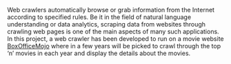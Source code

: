 Web 
crawlers automatically browse or grab information from the Internet according to specified rules. Be 
it in the field of natural language understanding or data analytics, scraping data from websites 
through crawling web pages is one of the main aspects of many such applications. 
In this project, a web crawler has been developed to run on a movie website [BoxOfficeMojo](https://www.boxofficemojo.com/year/) where in a few years 
will be picked to crawl through the top ‘n’ movies in each year and display the details about the 
movies. 
